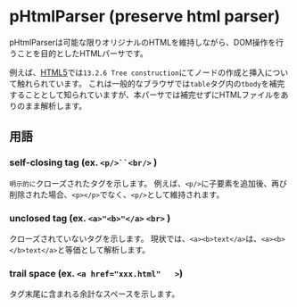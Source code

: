 # pHtmlParser (preserve html parser)

pHtmlParserは可能な限りオリジナルのHTMLを維持しながら、DOM操作を行うことを目的としたHTMLパーサです。

例えば、[HTML5](https://html.spec.whatwg.org/)では`13.2.6 Tree construction`にてノードの作成と挿入について触れられています。
これは一般的なブラウザでは`table`タグ内の`tbody`を補完することとして知られていますが、本パーサでは補完せずにHTMLファイルをありのまま解析します。

## 用語

### self-closing tag (ex. `<p/>``<br/>` )
`明示的に`クローズされたタグを示します。
例えば、`<p/>`に子要素を追加後、再び削除された場合、`<p></p>`でなく、`<p/>`として維持されます。

### unclosed tag (ex. `<a>"<b>"</a>` `<br>` )
クローズされていないタグを示します。
現状では、`<a><b>text</a>`は、`<a><b></b>text</a>`と等価として解析します。

### trail space (ex. `<a href="xxx.html"   >`)
タグ末尾に含まれる余計なスペースを示します。
